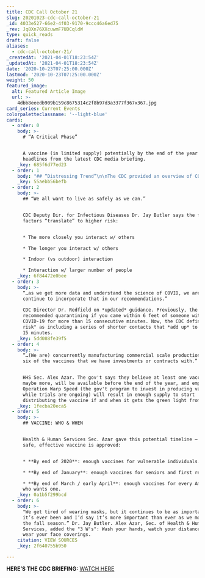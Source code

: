 ```yaml
---
title: CDC Call October 21
slug: 20201023-cdc-call-october-21
_id: 4033e527-66e2-4f03-9170-9ccc46a6ed75
_rev: Jq8Xn76XXcuwmF7UDCqldW
type: quick_reads
draft: false
aliases:
  - cdc-call-october-21/
_createdAt: '2021-04-01T18:23:54Z'
_updatedAt: '2021-04-01T18:23:54Z'
date: '2020-10-23T07:25:00.000Z'
lastmod: '2020-10-23T07:25:00.000Z'
weight: 50
featured_image:
  alt: Featured Article Image
  url: >-
    4dbb8eeedb909b159c8675314c2f8b97d3a3377f367x367.jpg
card_series: Current Events
colorpaletteclassname: '--light-blue'
cards:
  - order: 0
    body: >-
      # “A Critical Phase”


      A vaccine (in limited supply) potentially by the end of the year & other
      headlines from the latest CDC media briefing.
    _key: 685f6d77ed23
  - order: 1
    body: "## “Distressing Trend”\n\nThe CDC provided an overview of COVID-19 in America:\n\n* Higher levels of infections & deaths – cases increasing in **nearly\_75% of U.S**.\n* Concern isn’t limited to specific region – but Midwest is a current focus.\n* Rise in infections potentially due to **activities moving indoors** due to colder weather, as well as an **increase in small gatherings** of family & friends."
    _key: 55aebb56befb
  - order: 2
    body: >-
      ## “We all want to live as safely as we can.”


      CDC Deputy Dir. for Infectious Diseases Dr. Jay Butler says the following
      factors “translate” to higher risk:


      * The more closely you interact w/ others

      * The longer you interact w/ others

      * Indoor (vs outdoor) interaction

      * Interaction w/ larger number of people
    _key: 6f84472e0bee
  - order: 3
    body: >-
      “…as we get more data and understand the science of COVID, we are going to
      continue to incorporate that in our recommendations.”  
        
      CDC Director Dr. Redfield on *updated* guidance. Previously, the CDC
      recommended quarantining if you came within 6 feet of someone with
      COVID-19 for more than 15 consecutive minutes. Now, the CDC defines "high
      risk" as including a series of shorter contacts that *add up* to more than
      15 minutes.
    _key: 5dd088fe39f5
  - order: 4
    body: >-
      “…(We are) concurrently manufacturing commercial scale production of all
      six of the vaccines that we have investments or contracts with.”


      HHS Sec. Alex Azar. The gov't says they believe at least one vaccine,
      maybe more, will be available before the end of the year, and emphasized
      Operation Warp Speed (the gov't program to invest in producing vaccines
      while trials are ongoing) will result in enough supply to start
      distributing the vaccine if and when it gets the green light from the FDA.
    _key: 1fecba20eca5
  - order: 5
    body: >-
      ## VACCINE: WHO & WHEN


      Health & Human Services Sec. Azar gave this potential timeline – once a
      safe, effective vaccine is approved:


      * **By end of 2020**: enough vaccines for vulnerable individuals.

      * **By end of January**: enough vaccines for seniors and first responders.

      * **By end of March / early April**: enough vaccines for every American
      who wants one.
    _key: 0a1b5f299bcd
  - order: 6
    body: >-
      "We get tired of wearing masks, but it continues to be as important as
      it’s ever been and I’d say it’s more important than ever as we move into
      the fall season.” Dr. Jay Butler. Alex Azar, Sec. of Health & Human
      Services, added the "3 W's": Wash your hands, watch your distance, and
      wear your face coverings.
    citation: VIEW SOURCES
    _key: 2f640755b950

---
```

**HERE’S THE CDC BRIEFING:** [WATCH HERE](https://www.pbs.org/newshour/health/watch-live-hhs-and-cdc-hold-covid-19-vaccine-update)
